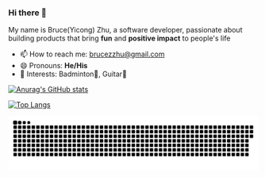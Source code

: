 ### Hi there 👋

My name is Bruce(Yicong) Zhu, a software developer, passionate about building products that bring **fun** and **positive impact** to people's life

- 📫 How to reach me: brucezzhu@gmail.com
- 😄 Pronouns: **He/His**
- 👀 Interests: Badminton🏸, Guitar🎸


[![Anurag's GitHub stats](https://github-readme-stats-git-masterrstaa-rickstaa.vercel.app/api?username=Bruce-zzhu&count_private=true&theme=react&show_icons=true&hide=issues,stars)](https://github.com/anuraghazra/github-readme-stats)

[![Top Langs](https://github-readme-stats-git-masterrstaa-rickstaa.vercel.app/api/top-langs/?username=Bruce-zzhu&langs_count=8&layout=compact&theme=react)](https://github.com/anuraghazra/github-readme-stats)


![grid-snake](./assets/github-contribution-grid-snake.svg)



<!--
**Bruce-zzhu/Bruce-zzhu** is a ✨ _special_ ✨ repository because its `README.md` (this file) appears on your GitHub profile.

Here are some ideas to get you started:

- 🔭 I’m currently working on ...
- 🌱 I’m currently learning ...
- 👯 I’m looking to collaborate on ...
- 🤔 I’m looking for help with ...
- 💬 Ask me about ...
- 📫 How to reach me: ...
- 😄 Pronouns: ...
- ⚡ Fun fact: ...
-->
